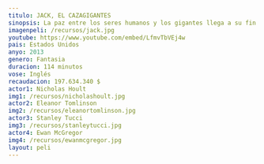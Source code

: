 ```yaml
---
titulo: JACK, EL CAZAGIGANTES
sinopsis: La paz entre los seres humanos y los gigantes llega a su fin cuando éstos secuestran a una princesa. Un grupo de hombres valientes encabezados por un joven granjero intentará rescatarla... Adaptación para adultos del cuento infantil "Jack y las habichuelas mágicas".
imagenpeli: /recursos/jack.jpg
youtube: https://www.youtube.com/embed/LfmvTbVEj4w
pais: Estados Unidos
anyo: 2013
genero: Fantasia
duracion: 114 minutos
vose: Inglés
recaudacion: 197.634.340 $
actor1: Nicholas Hoult
img1: /recursos/nicholashoult.jpg
actor2: Eleanor Tomlinson
img2: /recursos/eleanortomlinson.jpg
actor3: Stanley Tucci
img3: /recursos/stanleytucci.jpg
actor4: Ewan McGregor
img4: /recursos/ewanmcgregor.jpg
layout: peli
---
```

